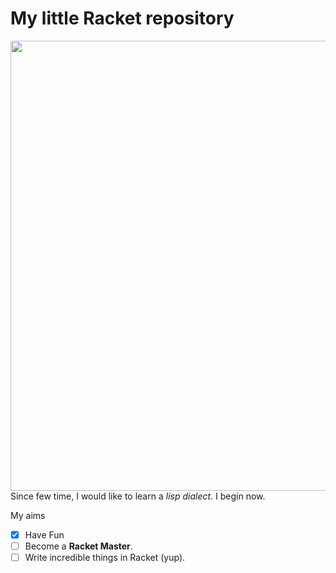 # My little Racket repository

<img src="https://static.boredpanda.com/blog/wp-content/uploads/2017/03/mr-bean-rowan-atkinson-photoshop-58d8dbb824274__880.jpg" align="left" width="720">

Since few time, I would like to learn a *lisp dialect*. I begin now.

My aims

- [x] Have Fun
- [ ] Become a **Racket Master**.
- [ ] Write incredible things in Racket (yup).
